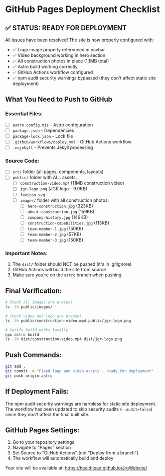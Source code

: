 # GitHub Pages Deployment Checklist

## ✅ STATUS: READY FOR DEPLOYMENT

All issues have been resolved! The site is now properly configured with:
- ✅ Logo image properly referenced in navbar
- ✅ Video background working in hero section
- ✅ All construction photos in place (1.1MB total)
- ✅ Astro build working correctly
- ✅ GitHub Actions workflow configured
- ✅ npm audit security warnings bypassed (they don't affect static site deployment)

## What You Need to Push to GitHub

### Essential Files:
- [ ] `astro.config.mjs` - Astro configuration
- [ ] `package.json` - Dependencies  
- [ ] `package-lock.json` - Lock file
- [ ] `.github/workflows/deploy.yml` - GitHub Actions workflow
- [ ] `.nojekyll` - Prevents Jekyll processing

### Source Code:
- [ ] `src/` folder (all pages, components, layouts)
- [ ] `public/` folder with ALL assets:
  - [ ] `construction-video.mp4` (11MB construction video)
  - [ ] `jgr-logo.png` (JGR logo - 9.9KB)
  - [ ] `favicon.svg` 
  - [ ] `images/` folder with all construction photos:
    - [ ] `hero-construction.jpg` (323KB)
    - [ ] `about-construction.jpg` (159KB)
    - [ ] `company-history.jpg` (149KB)
    - [ ] `construction-capabilities.jpg` (113KB)
    - [ ] `team-member-1.jpg` (150KB)
    - [ ] `team-member-2.jpg` (57KB)
    - [ ] `team-member-3.jpg` (150KB)

### Important Notes:
1. The `dist/` folder should NOT be pushed (it's in .gitignore)
2. GitHub Actions will build the site from source
3. Make sure you're on the `astro` branch when pushing

## Final Verification:
```bash
# Check all images are present
ls -lh public/images/

# Check video and logo are present
ls -lh public/construction-video.mp4 public/jgr-logo.png

# Verify build works locally
npx astro build
ls -lh dist/construction-video.mp4 dist/jgr-logo.png
```

## Push Commands:
```bash
git add .
git commit -m "Fixed logo and video assets - ready for deployment"
git push origin astro
```

## If Deployment Fails:
The npm audit security warnings are harmless for static site deployment. The workflow has been updated to skip security audits (`--audit=false`) since they don't affect the final built site.

## GitHub Pages Settings:
1. Go to your repository settings
2. Navigate to "Pages" section
3. Set Source to "GitHub Actions" (not "Deploy from a branch")
4. The workflow will automatically build and deploy

Your site will be available at: https://healthlead.github.io/JrgWebsite/